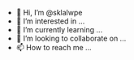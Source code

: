- 👋 Hi, I’m @sklalwpe
- 👀 I’m interested in ...
- 🌱 I’m currently learning ...
- 💞️ I’m looking to collaborate on ...
- 📫 How to reach me ...

<!---
sklalwpe/sklalwpe is a ✨ special ✨ repository because its `README.md` (this file) appears on your GitHub profile.
You can click the Preview link to take a look at your changes.
--->
